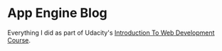 # App Engine Blog

Everything I did as part of Udacity's [Introduction To Web Development Course](https://www.udacity.com/course/web-development--cs253).
